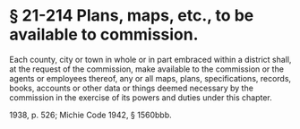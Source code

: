 # § 21-214 Plans, maps, etc., to be available to commission.

<p>Each county, city or town in whole or in part embraced within a district shall, at the request of the commission, make available to the commission or the agents or employees thereof, any or all maps, plans, specifications, records, books, accounts or other data or things deemed necessary by the commission in the exercise of its powers and duties under this chapter.</p><p>1938, p. 526; Michie Code 1942, § 1560bbb.</p>